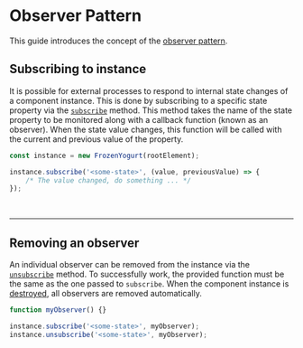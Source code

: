 # Observer Pattern

This guide introduces the concept of the [observer pattern](https://en.wikipedia.org/wiki/Observer_pattern).

## Subscribing to instance

It is possible for external processes to respond to internal state changes of a component instance. This is done by subscribing to a specific state property via the [`subscribe`](../api/define-component.md#subscribe) method. This method takes the name of the state property to be monitored along with a callback function (known as an observer). When the state value changes, this function will be called with the current and previous value of the property.

```js
const instance = new FrozenYogurt(rootElement);

instance.subscribe('<some-state>', (value, previousValue) => {
    /* The value changed, do something ... */
});
```

<br />

---

## Removing an observer

An individual observer can be removed from the instance via the [`unsubscribe`](../api/define-component.md#unsubscribe) method. To successfully work, the provided function must be the same as the one passed to `subscribe`. When the component instance is [destroyed](../api/define-component.md#destroy), all observers are removed automatically.

```js
function myObserver() {}

instance.subscribe('<some-state>', myObserver);
instance.unsubscribe('<some-state>', myObserver);
```
